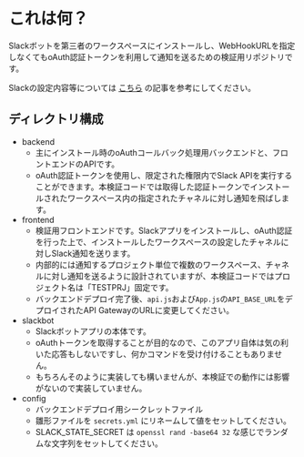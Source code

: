 これは何？
===

Slackボットを第三者のワークスペースにインストールし、WebHookURLを指定しなくてもoAuth認証トークンを利用して通知を送るための検証用リポジトリです。

Slackの設定内容等については [こちら](https://junkbox.wicurio.com/index.php?Slack%E9%80%9A%E7%9F%A5%E9%80%A3%E6%90%BA%E3%82%B7%E3%82%B9%E3%83%86%E3%83%A0%E6%A4%9C%E8%A8%BC) の記事を参考にしてください。

## ディレクトリ構成

* backend
  * 主にインストール時のoAuthコールバック処理用バックエンドと、フロントエンドのAPIです。
  * oAuth認証トークンを使用し、限定された権限内でSlack APIを実行することができます。本検証コードでは取得した認証トークンでインストールされたワークスペース内の指定されたチャネルに対し通知を飛ばします。
* frontend
  * 検証用フロントエンドです。Slackアプリをインストールし、oAuth認証を行った上で、インストールしたワークスペースの設定したチャネルに対しSlack通知を送ります。
  * 内部的には通知するプロジェクト単位で複数のワークスペース、チャネルに対し通知を送るように設計されていますが、本検証コードではプロジェクト名は「TESTPRJ」固定です。
  * バックエンドデプロイ完了後、`api.js`および`App.js`の`API_BASE_URL`をデプロイされたAPI GatewayのURLに変更してください。
* slackbot
  * Slackボットアプリの本体です。
  * oAuthトークンを取得することが目的なので、このアプリ自体は気の利いた応答もしないですし、何かコマンドを受け付けることもありません。
  * もちろんそのように実装しても構いませんが、本検証での動作には影響がないので実装していません。
* config
  * バックエンドデプロイ用シークレットファイル
  * 雛形ファイルを `secrets.yml` にリネームして値をセットしてください。
  * SLACK_STATE_SECRET は `openssl rand -base64 32` な感じでランダムな文字列をセットしてください。
